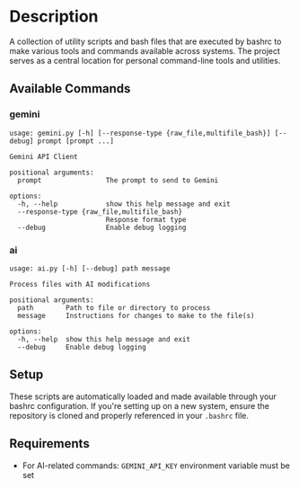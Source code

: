 # Description

A collection of utility scripts and bash files that are executed by bashrc to make various tools and commands available across systems. The project serves as a central location for personal command-line tools and utilities.

## Available Commands

### gemini

```
usage: gemini.py [-h] [--response-type {raw_file,multifile_bash}] [--debug] prompt [prompt ...]

Gemini API Client

positional arguments:
  prompt                The prompt to send to Gemini

options:
  -h, --help            show this help message and exit
  --response-type {raw_file,multifile_bash}
                        Response format type
  --debug               Enable debug logging
```

### ai

```
usage: ai.py [-h] [--debug] path message

Process files with AI modifications

positional arguments:
  path        Path to file or directory to process
  message     Instructions for changes to make to the file(s)

options:
  -h, --help  show this help message and exit
  --debug     Enable debug logging
```

## Setup

These scripts are automatically loaded and made available through your bashrc configuration. If you're setting up on a new system, ensure the repository is cloned and properly referenced in your `.bashrc` file.

## Requirements

- For AI-related commands: `GEMINI_API_KEY` environment variable must be set